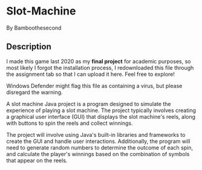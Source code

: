 # Slot-Machine
By Bamboothesecond

## Description
I made this game last 2020 as my **final project** for academic purposes, so most likely I forgot the installation process, I redownloaded this file through the assignment tab so that I can upload it here. Feel free to explore!

Windows Defender might flag this file as containing a virus, but please disregard the warning.

A slot machine Java project is a program designed to simulate the experience of playing a slot machine. The project typically involves creating a graphical user interface (GUI) that displays the slot machine's reels, along with buttons to spin the reels and collect winnings.

The project will involve using Java's built-in libraries and frameworks to create the GUI and handle user interactions. Additionally, the program will need to generate random numbers to determine the outcome of each spin, and calculate the player's winnings based on the combination of symbols that appear on the reels.
